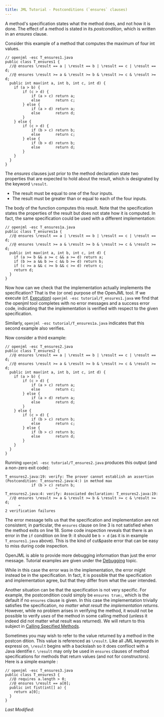```yaml
---
title: JML Tutorial - Postconditions (`ensures` clauses)
---
```


A method's specification states what the method does,
and not how it is done. The effect of a method is
stated in its _postcondition_, which is written in an 
_ensures_ clause.

Consider this example of a method that computes the maximum of four int values.

```
// openjml -esc T_ensures1.java
public class T_ensures1 {
  //@ ensures \result == a | \result == b | \result == c | \result == d;
  //@ ensures \result >= a & \result >= b & \result >= c & \result >= d;
  public int max(int a, int b, int c, int d) {
    if (a > b) {
        if (c > d) {
            if (a > c) return a;
            else       return c;
        } else {
            if (a > d) return a;
            else       return d;
        }
    } else {
        if (c > d) {
            if (b > c) return b;
            else       return c;
        } else {
            if (b > d) return b;
            else       return d;
        }
    }
  }
}
```


The *ensures* clauses just prior to the method declaration state two 
properties that are expected to hold about the result, which is designated
by the keyword `\result`.

* The result must be equal to one of the four inputs.
* The result must be greater than or equal to each of the four inputs.

The body of the function computes this result. Note that the specification
states the properties of the result but does not state how it is computed.
In fact, the same specification could be used with a different implementation:
```
// openjml -esc T_ensures1a.java
public class T_ensures1a {
  //@ ensures \result == a | \result == b | \result == c | \result == d;
  //@ ensures \result >= a & \result >= b & \result >= c & \result >= d;
  public int max(int a, int b, int c, int d) {
    if (a >= b && a >= c && a >= d) return a;
    if (b >= a && b >= c && b >= d) return b;
    if (c >= a && c >= b && c >= d) return c;
    return d;
  }
}
```

Now how can we check that the implementation actually implements the specification? That is the (or one) purpose of the OpenJML tool.
If we execute (cf. [Execution](Execution))
`openjml -esc tutorial/T_ensures1.java`
we find that the openjml tool completes with no error messages and a success
error code, indicating that the implementation is verified with respect to
the given specification.

Similarly, `openjml -esc tutorial/T_ensures1a.java` indicates that this
second example also verifies.

Now consider a third example:

```
// openjml -esc T_ensures2.java
public class T_ensures2 {
  //@ ensures \result == a | \result == b | \result == c | \result == d;
  //@ ensures \result >= a & \result >= b & \result >= c & \result >= d;
  public int max(int a, int b, int c, int d) {
    if (a > b) {
        if (c > d) {
            if (a > c) return a;
            else       return c;
        } else {
            if (a > d) return a;
            else       return d;
        }
    } else {
        if (c > d) {
            if (b > c) return b;
            else       return c;
        } else {
            if (b > c) return b;
            else       return d;
        }
    }
  }
}
```


Running `openjml -esc tutorial/T_ensures2.java` produces this output (and a non-zero exit code):
```
T_ensures2.java:19: verify: The prover cannot establish an assertion (Postcondition: T_ensures2.java:4:) in method max
            if (b > c) return b;
                       ^
T_ensures2.java:4: verify: Associated declaration: T_ensures2.java:19:
  //@ ensures \result >= a & \result >= b & \result >= c & \result >= d;
      ^
2 verification failures
```

The error message tells us that the specification and implementation are
not consistent; in particular, the `ensures` clause on line 3 is not satisfied
when the method exits on line 18. Some code inspection reveals that there
is an error in the `if` condition on line 9: it should be `b > d` (as it is in example `T_ensures1.java` above).
This is the kind of cut&paste error that can be easy to miss during code inspection.

OpenJML is able to provide more debugging information than just the error
message. Tutorial examples are given under the [Debugging](Debugging) topic.

While in this case the error was in the implementation, the error might 
instead be in the specification. In fact, it is possible that the 
specification and implementation agree, but that they differ from what the user intended.

Another situation can be that the specification is not very specific.
For example, the postcondition could simply be `ensures true;`, which is the
default if no `ensures` clause is given. In this case the implementation
trivially satisfies the specification, _no matter what result the implementation returns_.
However, while no problem arises in verifying the method, it would not be
possible to verify _uses_ of the method in some calling method (unless it
indeed did not matter what result was returned). We will return to this 
subject in [Calling Specified Methods](CallingSpecifiedMethods).

Sometimes you may wish to refer to the value returned by a method in the postcon
dition. This value is referenced as `\result`. Like all JML keywords in expressi
on, `\result` begins with a backslash so it does conflioct with a Java identifie
r. `\result` may only be used in `ensures` clauses of method specifications for
 methods that return values (and not for constructors). Here is a simple example
:
```
// openjml -esc T_ensures3.java
public class T_ensures3 {
  //@ requires a.length > 0;
  //@ ensures \result == a[0];
  public int fist(int[] a) {
    return a[0];
  }
}
```

<i>Last Modified: <script type="text/javascript"> document.write(new Date(document.lastModified).toUTCString())</script></i>
